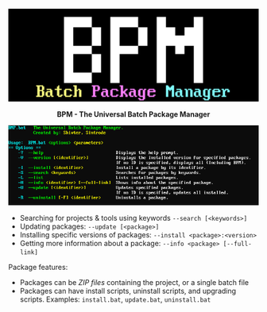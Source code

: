 ![BPM logo](https://github.com/Shivter14/BPM/blob/main/BPM.png?raw=true)
<div align="center">
  <b>BPM - The Universal Batch Package Manager</b>
  
  ![BPM --help](https://github.com/Shivter14/BPM/blob/main/BPM-help.png?raw=true)
</div>

- Searching for projects & tools using keywords `--search [<keywords>]`
- Updating packages: `--update [<package>]`
- Installing specific versions of packages: `--install <package>:<version>`
- Getting more information about a package: `--info <package> [--full-link]`

Package features:
- Packages can be _ZIP files_ containing the project, or a single batch file
- Packages can have install scripts, uninstall scripts, and upgrading scripts.
  Examples: `install.bat`, `update.bat`, `uninstall.bat`
  
